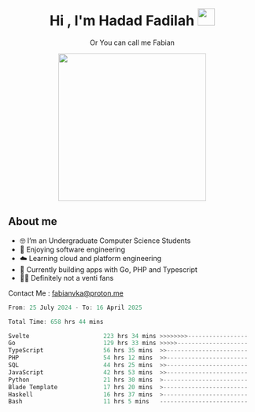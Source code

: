 <h1 align="center">Hi , I'm Hadad Fadilah  <img src="https://media.giphy.com/media/hvRJCLFzcasrR4ia7z/giphy.gif" width="35" ></h1>
<p align="center"><span>Or You can call me <span style="font: bold">Fabian</span></p>
<p align="center">
<img src="https://media.tenor.com/78dNivDemDAAAAAi/speech-bubble-venti.gif" width="300"/>    
</p>

##  About me
- 🤓 I’m an Undergraduate Computer Science Students
- 🍰 Enjoying software engineering
- ☁️ Learning cloud and platform engineering
- 🧰 Currently building apps with Go, PHP and Typescript 
- 🏃‍♂️ Definitely not a venti fans

Contact Me : fabianvka@proton.me

<!--START_SECTION:waka-->

```go
From: 25 July 2024 - To: 16 April 2025

Total Time: 658 hrs 44 mins

Svelte                     223 hrs 34 mins >>>>>>>>-----------------   33.64 %
Go                         129 hrs 33 mins >>>>>--------------------   19.49 %
TypeScript                 56 hrs 35 mins  >>-----------------------   08.52 %
PHP                        54 hrs 12 mins  >>-----------------------   08.16 %
SQL                        44 hrs 25 mins  >>-----------------------   06.68 %
JavaScript                 42 hrs 53 mins  >>-----------------------   06.45 %
Python                     21 hrs 30 mins  >------------------------   03.24 %
Blade Template             17 hrs 20 mins  >------------------------   02.61 %
Haskell                    16 hrs 37 mins  >------------------------   02.50 %
Bash                       11 hrs 5 mins   -------------------------   01.67 %
```

<!--END_SECTION:waka-->




<!--
**Fadil-Tao/Fadil-Tao** is a ✨ _special_ ✨ repository because its `README.md` (this file) appears on your GitHub profile.


